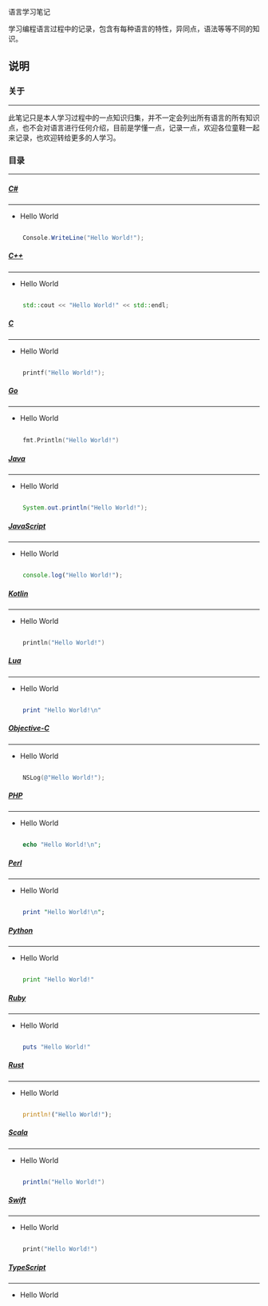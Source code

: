 语言学习笔记

学习编程语言过程中的记录，包含有每种语言的特性，异同点，语法等等不同的知识。

说明
---

### 关于
---
此笔记只是本人学习过程中的一点知识归集，并不一定会列出所有语言的所有知识点，也不会对语言进行任何介绍，目前是学懂一点，记录一点，欢迎各位童鞋一起来记录，也欢迎转给更多的人学习。

### 目录
---

##### [C#](https://github.com/PFei-He/Language-Study-Note/tree/master/C%23) <br>
---
* Hello World
```c#

	Console.WriteLine("Hello World!");
```

##### [C++](https://github.com/PFei-He/Language-Study-Note/tree/master/C%2B%2B) <br>
---
* Hello World
```c++

	std::cout << "Hello World!" << std::endl;
```

##### [C](https://github.com/PFei-He/Language-Study-Note/tree/master/C) <br>
---
* Hello World
```c

	printf("Hello World!");
```

##### [Go](https://github.com/PFei-He/Language-Study-Note/tree/master/Go) <br>
---
* Hello World
```go
	
	fmt.Println("Hello World!")
```

##### [Java](https://github.com/PFei-He/Language-Study-Note/tree/master/Java) <br>
---
* Hello World
```java

	System.out.println("Hello World!");
```

##### [JavaScript](https://github.com/PFei-He/Language-Study-Note/tree/master/JavaScript) <br>
---
* Hello World
```javascript

	console.log("Hello World!");
```

##### [Kotlin](https://github.com/PFei-He/Language-Study-Note/tree/master/Kotlin) <br>
---
* Hello World
```kotlin

	println("Hello World!")
```

##### [Lua](https://github.com/PFei-He/Language-Study-Note/tree/master/Lua) <br>
---
* Hello World
```lua

	print "Hello World!\n"
```

##### [Objective-C](https://github.com/PFei-He/Language-Study-Note/tree/master/Objective-C) <br>
---
* Hello World
```objective-C

   	NSLog(@"Hello World!");
```

##### [PHP](https://github.com/PFei-He/Language-Study-Note/tree/master/PHP) <br>
---
* Hello World
```php

	echo "Hello World!\n";
```

##### [Perl](https://github.com/PFei-He/Language-Study-Note/tree/master/Perl) <br>
---
* Hello World
```perl

	print "Hello World!\n";
```

##### [Python](https://github.com/PFei-He/Language-Study-Note/tree/master/Python) <br>
---
* Hello World
```python

	print "Hello World!"
```

##### [Ruby](https://github.com/PFei-He/Language-Study-Note/tree/master/Ruby) <br>
---
* Hello World
```ruby

	puts "Hello World!"
```

##### [Rust](https://github.com/PFei-He/Language-Study-Note/tree/master/Rust) <br>
---
* Hello World
```rust

	println!("Hello World!");
```

##### [Scala](https://github.com/PFei-He/Language-Study-Note/tree/master/Scala) <br>
---
* Hello World
```scala

	println("Hello World!")
```

##### [Swift](https://github.com/PFei-He/Language-Study-Note/tree/master/Swift) <br>
---
* Hello World
```swift

	print("Hello World!")
```

##### [TypeScript](https://github.com/PFei-He/Language-Study-Note/tree/master/TypeScript) <br>
---
* Hello World
```typescript
```
